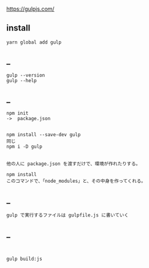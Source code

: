 https://gulpjs.com/

## install
```
yarn global add gulp
```

## _
```
gulp --version
gulp --help
```

## _
```
npm init 
->  package.json


npm install --save-dev gulp
同じ
npm i -D gulp


他の人に package.json を渡すだけで、環境が作れたりする。

npm install
このコマンドで、「node_modules」と、その中身を作ってくれる。
```

## _
```
gulp で実行するファイルは gulpfile.js に書いていく

```

## _
```


gulp build:js


```

